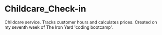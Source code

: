 # Childcare_Check-in
Childcare service. Tracks customer hours and calculates prices.
Created on my seventh week of The Iron Yard 'coding bootcamp'.
